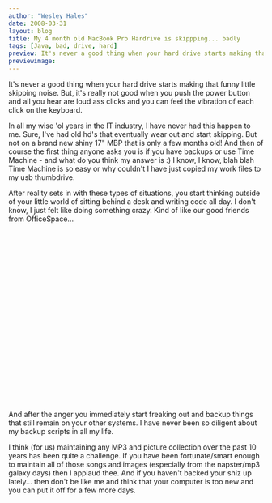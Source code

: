 ```yaml
---
author: "Wesley Hales"
date: 2008-03-31
layout: blog
title: My 4 month old MacBook Pro Hardrive is skippping... badly
tags: [Java, bad, drive, hard]
preview: It's never a good thing when your hard drive starts making that funny little skipping noise...
previewimage:
---
```


<p>It's never a good thing when your hard drive starts making that funny little skipping noise. But, it's really not good when you push the power button and all you hear are loud ass clicks and you can feel the vibration of each click on the keyboard.</p> 
<p>In all my wise 'ol years in the IT industry, I have never had this happen to me. Sure, I've had old hd's that eventually wear out and start skipping. But not on a brand new shiny 17" MBP that is only a few months old! And then of course the first thing anyone asks you is if you have backups or use Time Machine - and what do you think my answer is :) I know, I know, blah blah Time Machine is so easy or why couldn't I have just copied my work files to my usb thumbdrive.</p> 
<p>After reality sets in with these types of situations, you start thinking outside of your little world of sitting behind a desk and writing code all day. I don't know, I just felt like doing something crazy. Kind of like our good friends from OfficeSpace...<object width="425" height="355"><param name="movie" value="http://www.youtube.com/v/T6syezOHJ2Q&hl=en"></param><param name="wmode" value="transparent"></param><embed src="http://www.youtube.com/v/T6syezOHJ2Q&hl=en" type="application/x-shockwave-flash" wmode="transparent" width="425" height="355"></embed></object></p> 
<p>And after the anger you immediately start freaking out and backup things that still remain on your other systems. I have never been so diligent about my backup scripts in all my life.</p> 
<p>I think (for us) maintaining any MP3 and picture collection over the past 10 years has been quite a challenge. If you have been fortunate/smart enough to maintain all of those songs and images (especially from the napster/mp3 galaxy days) then I applaud thee. And if you haven't backed your shiz up lately... then don't be like me and think that your computer is too new and you can put it off for a few more days.</p>
